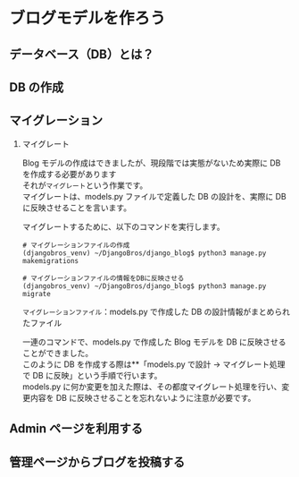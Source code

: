 # ブログモデルを作ろう

## データベース（DB）とは？

## DB の作成

## マイグレーション

1. マイグレート

   Blog モデルの作成はできましたが、現段階では実態がないため実際に DB を作成する必要があります  
   それが`マイグレート`という作業です。  
   マイグレートは、models.py ファイルで定義した DB の設計を、実際に DB に反映させることを言います。

   マイグレートするために、以下のコマンドを実行します。

   ```
   # マイグレーションファイルの作成
   (djangobros_venv) ~/DjangoBros/django_blog$ python3 manage.py makemigrations

   # マイグレーションファイルの情報をDBに反映させる
   (djangobros_venv) ~/DjangoBros/django_blog$ python3 manage.py migrate

   ```

   `マイグレーションファイル`：models.py で作成した DB の設計情報がまとめられたファイル

   一連のコマンドで、models.py で作成した Blog モデルを DB に反映させることができました。  
   このように DB を作成する際は\*\*「models.py で設計 -> マイグレート処理で DB に反映」という手順で行います。  
   models.py に何か変更を加えた際は、その都度マイグレート処理を行い、変更内容を DB に反映させることを忘れないように注意が必要です。

## Admin ページを利用する

## 管理ページからブログを投稿する
